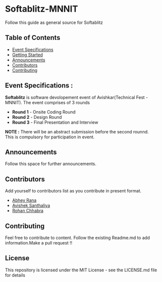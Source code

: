 # Softablitz-MNNIT

Follow this guide as general source for Softablitz

## Table of Contents

- [Event Specifications](#EventSpecification)
- [Getting Started](#GettingStarted)
- [Announcements](#Announcements)
- [Contributors](#Contributors)
- [Contributing](#Contributing)

## Event Specifications :
<strong>Softablitz</strong> is software devolopement event of Avishkar(Technical Fest - MNNIT).
The event comprises of 3 rounds

* <strong>Round 1</strong> - Onsite Coding Round
* <strong>Round 2</strong> - Design Round
* <strong>Round 3</strong> - Final Presentation and Interview

<strong>NOTE :</strong> There will be an abstract submission before the second rounnd. This is compulsory for participation in event.

## Announcements

Follow this space for further announcements.

## Contributors

Add yourself to contributors list as you contribute in present format.

* [Abhey Rana](https://github.com/Abhey)
* [Avishek Santhaliya](https://github.com/avisheksanvas)
* [Rohan Chhabra](https://github.com/rohan23chhabra)

## Contributing

Feel free to contribute to content. Follow the existing Readme.md to add information.Make a pull request !!

## License

This repository is licensed under the MIT License - see the LICENSE.md file for details
